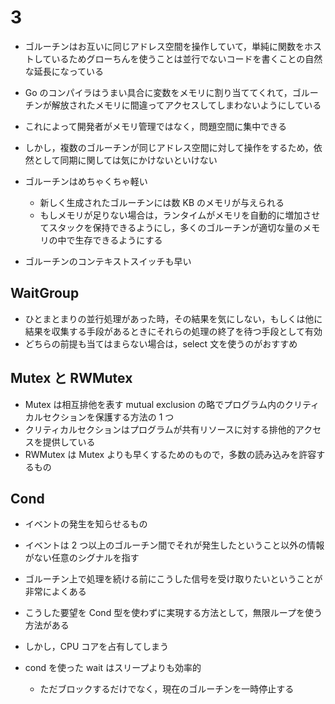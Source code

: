 # 3

- ゴルーチンはお互いに同じアドレス空間を操作していて，単純に関数をホストしているためグローちんを使うことは並行でないコードを書くことの自然な延長になっている
- Go のコンパイラはうまい具合に変数をメモリに割り当ててくれて，ゴルーチンが解放されたメモリに間違ってアクセスしてしまわないようにしている
- これによって開発者がメモリ管理ではなく，問題空間に集中できる
- しかし，複数のゴルーチンが同じアドレス空間に対して操作をするため，依然として同期に関しては気にかけないといけない
- ゴルーチンはめちゃくちゃ軽い

  - 新しく生成されたゴルーチンには数 KB のメモリが与えられる
  - もしメモリが足りない場合は，ランタイムがメモリを自動的に増加させてスタックを保持できるようにし，多くのゴルーチンが適切な量のメモリの中で生存できるようにする

- ゴルーチンのコンテキストスイッチも早い

## WaitGroup

- ひとまとまりの並行処理があった時，その結果を気にしない，もしくは他に結果を収集する手段があるときにそれらの処理の終了を待つ手段として有効
- どちらの前提も当てはまらない場合は，select 文を使うのがおすすめ

## Mutex と RWMutex

- Mutex は相互排他を表す mutual exclusion の略でプログラム内のクリティカルセクションを保護する方法の 1 つ
- クリティカルセクションはプログラムが共有リソースに対する排他的アクセスを提供している
- RWMutex は Mutex よりも早くするためのもので，多数の読み込みを許容するもの

## Cond

- イベントの発生を知らせるもの
- イベントは 2 つ以上のゴルーチン間でそれが発生したということ以外の情報がない任意のシグナルを指す
- ゴルーチン上で処理を続ける前にこうした信号を受け取りたいということが非常によくある
- こうした要望を Cond 型を使わずに実現する方法として，無限ループを使う方法がある
- しかし，CPU コアを占有してしまう

- cond を使った wait はスリープよりも効率的
  - ただブロックするだけでなく，現在のゴルーチンを一時停止する
